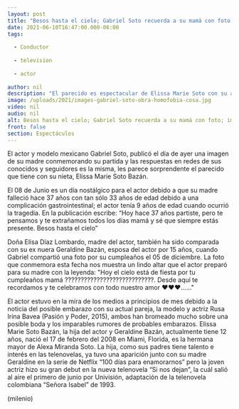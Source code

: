 ```yaml
---
layout: post
title: "Besos hasta el cielo; Gabriel Soto recuerda a su mamá con foto; impacta parecido con su hija"
date: 2021-06-10T16:47:00.000-06:00
tags:
  
  - Conductor
  
  - television
  
  - actor
  
author: nil
description: "El parecido es espectacular de Elissa Marie Soto con su abuela, llamó la atención de las fans de Gabriel Soto. "
image: /uploads/2021/images-gabriel-soto-obra-homofobia-cosa.jpg
video: nil
audio: nil
alt: Besos hasta el cielo; Gabriel Soto recuerda a su mamá con foto; impacta parecido con su hija
front: false
section: Espectáculos
---
```


El actor y modelo mexicano Gabriel Soto, publicó el día de ayer una imagen de su madre conmemorando su partida y las respuestas en redes de sus conocidos y seguidores es la misma, les parece sorprendente el parecido que tiene con su nieta, Elissa Marie Soto Bazán. 

El 08 de Junio es un día nostálgico para el actor debido a que su madre falleció hace 37 años con tan sólo 33 años de edad debido a una complicación gastrointestinal; el actor tenía 9 años de edad cuando ocurrió la tragedia. En la publicación escribe: “Hoy hace 37 años partiste, pero te pensamos y te extrañamos todos los días mamá y sé que siempre estás presente. Besos hasta el cielo” 

Doña Elisa Díaz Lombardo, madre del actor, también ha sido comparada con su ex nuera Geraldine Bazán, esposa del actor por 15 años, cuando Gabriel compartió una foto por su cumpleaños el 05 de diciembre. La foto que conmemora esta fecha nos muestra un lindo altar que el actor preparó para su madre con la leyenda: "Hoy el cielo está de fiesta por tu cumpleaños mamá ????????????????????????????. Desde aquí te recordamos y te celebramos con todo nuestro amor ❤️❤️❤️......" 

El actor estuvo en la mira de los medios a principios de mes debido a la noticia del posible embarazo con su actual pareja, la modelo y actriz Rusa Irina Bavea (Pasión y Poder, 2015), ambos han bromeado mucho sobre una posible boda y los imparables rumores de probables embarazos. 
Elissa Marie Soto Bazán, la hija del actor y Geraldine Bazán, actualmente tiene 12 años, nació el 17 de febrero del 2008 en Miami, Florida, es la hermana mayor de Alexa Miranda Soto. La hija, como sus padres tiene talento e interés en las telenovelas, ya tuvo una aparición junto con su madre Geraldine en la serie de Netflix “100 días para enamorarnos” pero la joven actriz hizo su gran debut en la nueva telenovela “Si nos dejan”, la cuál salió al aire el primero de junio por Univisión, adaptación de la telenovela colombiana “Señora Isabel” de 1993. 

(milenio)